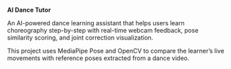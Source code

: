 **AI Dance Tutor**

An AI-powered dance learning assistant that helps users learn choreography step-by-step with real-time webcam feedback, pose similarity scoring, and joint correction visualization.

This project uses MediaPipe Pose and OpenCV to compare the learner’s live movements with reference poses extracted from a dance video.
